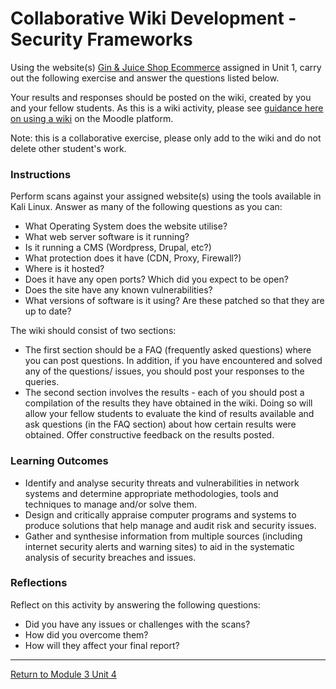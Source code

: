 # Collaborative Wiki Development - Security Frameworks

Using the website(s) [Gin & Juice Shop Ecommerce](https://ginandjuice.shop/) assigned in Unit 1, carry out the following exercise and answer the questions listed below.

Your results and responses should be posted on the wiki, created by you and your fellow students. As this is a wiki activity, please see [guidance here on using a wiki](https://docs.moodle.org/38/en/Wiki_activity) on the Moodle platform.

Note: this is a collaborative exercise, please only add to the wiki and do not delete other student's work.

### Instructions
Perform scans against your assigned website(s) using the tools available in Kali Linux. Answer as many of the following questions as you can:
 - What Operating System does the website utilise?
 - What web server software is it running?
 - Is it running a CMS (Wordpress, Drupal, etc?)
 - What protection does it have (CDN, Proxy, Firewall?)
 - Where is it hosted?
 - Does it have any open ports? Which did you expect to be open?
 - Does the site have any known vulnerabilities?
 - What versions of software is it using? Are these patched so that they are up to date?

The wiki should consist of two sections:
 - The first section should be a FAQ (frequently asked questions) where you can post questions. In addition, if you have encountered and solved any of the questions/ issues, you should post your responses to the queries.
 - The second section involves the results - each of you should post a compilation of the results they have obtained in the wiki. Doing so will allow your fellow students to evaluate the kind of results available and ask questions (in the FAQ section) about how certain results were obtained. Offer constructive feedback on the results posted.

### Learning Outcomes
 - Identify and analyse security threats and vulnerabilities in network systems and determine appropriate methodologies, tools and techniques to manage and/or solve them.
 - Design and critically appraise computer programs and systems to produce solutions that help manage and audit risk and security issues.
 - Gather and synthesise information from multiple sources (including internet security alerts and warning sites) to aid in the systematic analysis of security breaches and issues.

### Reflections
Reflect on this activity by answering the following questions:
 - Did you have any issues or challenges with the scans?
 - How did you overcome them?
 - How will they affect your final report?

---

[Return to Module 3 Unit 4](NS_Unit04.md)
